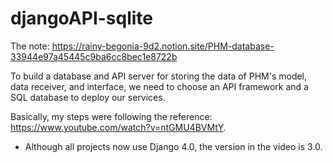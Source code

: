 # djangoAPI-sqlite
The note: https://rainy-begonia-9d2.notion.site/PHM-database-33944e97a45445c9ba6cc8bec1e8722b

To build a database and API server for storing the data of PHM's model, data receiver, and interface, we need to choose an API framework and a SQL database to deploy our services.

Basically, my steps were following the reference: https://www.youtube.com/watch?v=ntGMU4BVMtY.
* Although all projects now use Django 4.0, the version in the video is 3.0.
